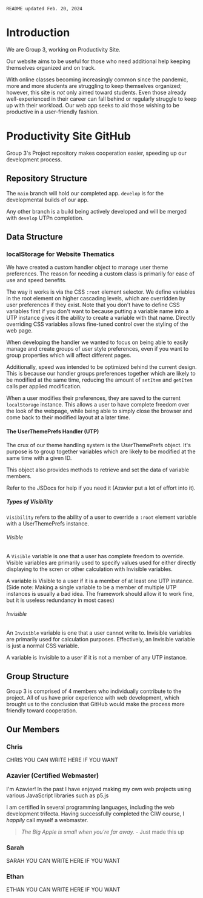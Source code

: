 `README updated Feb. 20, 2024`
# Introduction
We are Group 3, working on Productivity Site.

Our website aims to be useful for those who need additional help keeping themselves organized and on track. 

With online classes becoming increasingly common since the pandemic, more and more students are struggling to keep themselves organized; however, this site is _not_ only aimed toward students. Even those already well-experienced in their career can fall behind or regularly struggle to keep up with their workload. 
Our web app seeks to aid those wishing to be productive in a user-friendly fashion.

# Productivity Site GitHub
Group 3's Project repository makes cooperation easier, speeding up our development process.

## Repository Structure
The `main` branch will hold our completed app. 
`develop` is for the developmental builds of our app.

Any other branch is a build being actively developed and will be merged with `develop` UTPn completion.

## Data Structure
### localStorage for Website Thematics
We have created a custom handler object to manage user theme preferences.
The reason for needing a custom class is primarily for ease of use and speed benefits.

The way it works is via the CSS `:root` element selector.
We define variables in the root element on higher cascading levels, which are overridden by user preferences if they exist. Note that you don't have to define CSS variables first if you don't want to because putting a variable name into a UTP instance gives it the ability to create a variable with that name.
Directly overriding CSS variables allows fine-tuned control over the styling of the web page.

When developing the handler we wanted to focus on being able to easily manage and create groups of user style preferences, even if you want to group properties which will affect different pages.

Additionally, speed was intended to be optimized behind the current design.
This is because our handler groups preferences together which are likely to be modified at the same time, reducing the amount of `setItem` and `getItem` calls per applied modification.

When a user modifies their preferences, they are saved to the current `localStorage` instance.
This allows a user to have complete freedom over the look of the webpage, while being able to simply close the browser and come back to their modified layout at a later time.

#### The UserThemePrefs Handler (UTP)
The crux of our theme handling system is the UserThemePrefs object.
It's purpose is to group together variables which are likely to be modified at the same time with a given ID.

This object also provides methods to retrieve and set the data of variable members.

Refer to the JSDocs for help if you need it (Azavier put a lot of effort into it).

##### Types of Visibility
`Visibility` refers to the ability of a user to override a `:root` element variable with a UserThemePrefs instance.

###### Visible
A `Visible` variable is one that a user has complete freedom to override. Visible variables are primarily used to specify values used for either directly displaying to the scren or other calculation with Invisible variables.

A variable is Visible to a user if it is a member of at least one UTP instance.
(Side note: Making a single variable to be a member of multiple UTP instances is usually a bad idea.
            The framework should allow it to work fine, but it is useless redundancy in most cases)

###### Invisible
An `Invisible` variable is one that a user cannot write to. Invisible variables are primarily used for
calculation purposes. 
Effectively, an Invisible variable is just a normal CSS variable.

A variable is Invisible to a user if it is not a member of any UTP instance.

## Group Structure
Group 3 is comprised of 4 members who individually contribute to the project. All of us have prior experience with web development, which brought us to the conclusion that GitHub would make the process more friendly toward cooperation.

## Our Members
### Chris
CHRIS YOU CAN WRITE HERE IF YOU WANT

### Azavier (Certified Webmaster)
I'm Azavier! In the past I have enjoyed making my own web projects using various JavaScript libraries such as p5.js

I am certified in several programming languages, including the web development trifecta. Having successfully completed the CIW course, I _happily_ call myself a webmaster.
>_The Big Apple is small when you're far away._ - Just made this up

### Sarah
SARAH YOU CAN WRITE HERE IF YOU WANT

### Ethan
ETHAN YOU CAN WRITE HERE IF YOU WANT
